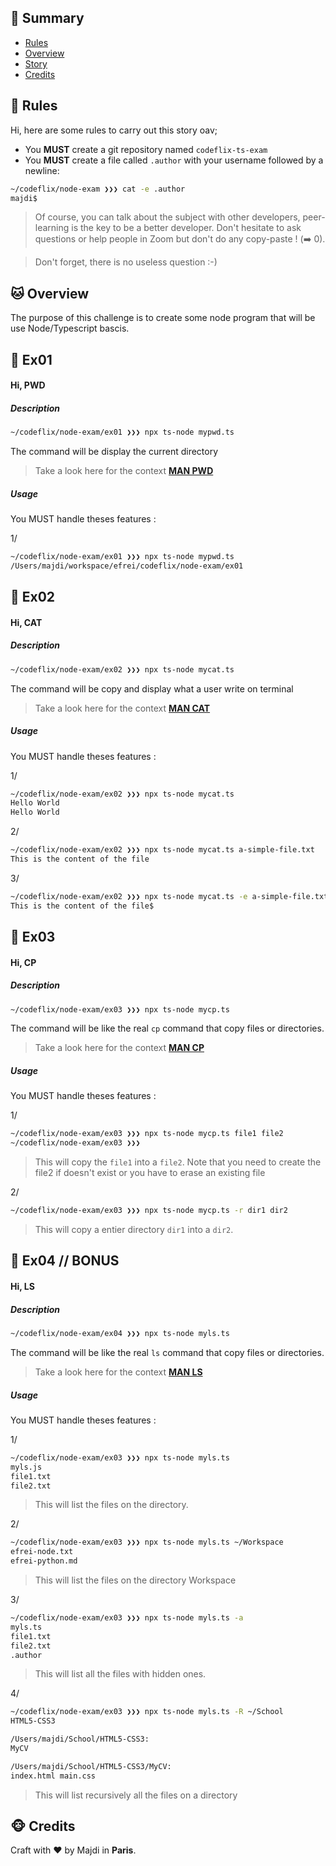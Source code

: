 ## <a name='TOC'>🐼 Summary</a>

* [Rules](#rules)
* [Overview](#overview)
* [Story](#story)
* [Credits](#credits)

## <a name='overview'>🦊 Rules</a>

Hi, here are some rules to carry out this story oav;

* You **MUST** create a git repository named `codeflix-ts-exam`
* You **MUST** create a file called `.author` with your username followed by a newline:

```sh
~/codeflix/node-exam ❯❯❯ cat -e .author
majdi$
```

> Of course, you can talk about the subject with other developers, peer-learning is
> the key to be a better developer. Don't hesitate to ask questions or help people in Zoom but don't do any copy-paste ! (➡️ 0).

> Don't forget, there is no useless question :-)

## <a name='overview'>🐱 Overview</a>

The purpose of this challenge is to create some node program that will be use Node/Typescript bascis.

## <a name='ex01'>🐨 Ex01</a>

#### Hi, PWD

##### Description

```sh
~/codeflix/node-exam/ex01 ❯❯❯ npx ts-node mypwd.ts
```

The command will be display the current directory

> Take a look here for the context [**MAN PWD**](http://www.linux-france.org/article/man-fr/man1/pwd-1.html)

##### Usage

You MUST handle theses features : 

1/

```sh
~/codeflix/node-exam/ex01 ❯❯❯ npx ts-node mypwd.ts
/Users/majdi/workspace/efrei/codeflix/node-exam/ex01
```

## <a name='ex02'>🐨 Ex02</a>

#### Hi, CAT

##### Description

```sh
~/codeflix/node-exam/ex02 ❯❯❯ npx ts-node mycat.ts
```

The command will be copy and display what a user write on terminal

> Take a look here for the context [**MAN CAT**](http://www.linux-france.org/article/man-fr/man1/cat-1.html)

##### Usage

You MUST handle theses features : 

1/

```sh
~/codeflix/node-exam/ex02 ❯❯❯ npx ts-node mycat.ts
Hello World
Hello World
```

2/

```sh
~/codeflix/node-exam/ex02 ❯❯❯ npx ts-node mycat.ts a-simple-file.txt
This is the content of the file
```

3/

```sh
~/codeflix/node-exam/ex02 ❯❯❯ npx ts-node mycat.ts -e a-simple-file.txt
This is the content of the file$
```


## <a name='ex03'>🐨 Ex03</a>

#### Hi, CP

##### Description

```sh
~/codeflix/node-exam/ex03 ❯❯❯ npx ts-node mycp.ts
```

The command will be like the real `cp` command that copy files or directories.

> Take a look here for the context [**MAN CP**](http://www.linux-france.org/article/man-fr/man1/cp-1.html)

##### Usage

You MUST handle theses features : 

1/

```sh
~/codeflix/node-exam/ex03 ❯❯❯ npx ts-node mycp.ts file1 file2
~/codeflix/node-exam/ex03 ❯❯❯
```

> This will copy the `file1` into a `file2`.
> Note that you need to create the file2 if doesn't exist or you have to erase an existing file

2/

```sh
~/codeflix/node-exam/ex03 ❯❯❯ npx ts-node mycp.ts -r dir1 dir2
```

> This will copy a entier directory `dir1` into a `dir2`.

## <a name='ex04'>🐨 Ex04 // BONUS</a>

#### Hi, LS

##### Description

```sh
~/codeflix/node-exam/ex04 ❯❯❯ npx ts-node myls.ts
```

The command will be like the real `ls` command that copy files or directories.

> Take a look here for the context [**MAN LS**](http://www.linux-france.org/article/man-fr/man1/ls-1.html)

##### Usage

You MUST handle theses features : 

1/

```sh
~/codeflix/node-exam/ex03 ❯❯❯ npx ts-node myls.ts
myls.js
file1.txt
file2.txt
```

> This will list the files on the directory.

2/

```sh
~/codeflix/node-exam/ex03 ❯❯❯ npx ts-node myls.ts ~/Workspace
efrei-node.txt
efrei-python.md
```

> This will list the files on the directory Workspace

3/

```sh
~/codeflix/node-exam/ex03 ❯❯❯ npx ts-node myls.ts -a
myls.ts
file1.txt
file2.txt
.author
```

> This will list all the files with hidden ones.

4/

```sh
~/codeflix/node-exam/ex03 ❯❯❯ npx ts-node myls.ts -R ~/School
HTML5-CSS3

/Users/majdi/School/HTML5-CSS3:
MyCV

/Users/majdi/School/HTML5-CSS3/MyCV:
index.html main.css
```

> This will list recursively all the files on a directory

## <a name='credits'>🐵 Credits</a>

Craft with :heart: by Majdi in **Paris**.
